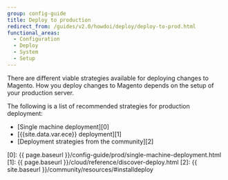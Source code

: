 ```yaml
---
group: config-guide
title: Deploy to production
redirect_from: /guides/v2.0/howdoi/deploy/deploy-to-prod.html
functional_areas:
  - Configuration
  - Deploy
  - System
  - Setup
---
```


There are different viable strategies available for deploying changes to Magento.
How you deploy changes to Magento depends on the setup of your production server.

The following is a list of recommended strategies for production deployment:

* [Single machine deployment][0]
* [{{site.data.var.ece}} deployment][1]
* [Deployment strategies from the community][2]

[0]: {{ page.baseurl }}/config-guide/prod/single-machine-deployment.html
[1]: {{ page.baseurl }}/cloud/reference/discover-deploy.html
[2]: {{ site.baseurl }}/community/resources/#installdeploy

